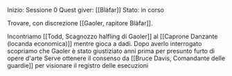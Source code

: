 Inizio: Sessione 0
Quest giver: [[Blàfar]]
Stato: in corso

Trovare, con discrezione [[Gaoler, rapitore Blàfar]].

Incontriamo [[Todd, Scagnozzo halfling di Gaoler]] al [[Caprone Danzante (locanda economica)]] mentre gioca a dadi.
Dopo averlo interrogato scopriamo che Gaoler è stato giustiziato anni prima per presunto furto di opere d'arte
Serve ottenere il consenso da [[Bruce Davis, Comandante delle guardie]] per visionare il registro delle esecuzioni